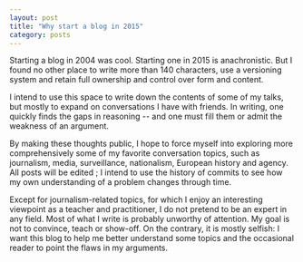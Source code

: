 ```yaml
---
layout: post
title: "Why start a blog in 2015"
category: posts
---
```


Starting a blog in 2004 was cool. Starting one in 2015 is anachronistic. But I found no other place to write more than 140 characters, use a versioning system and retain full ownership and control over form and content.

I intend to use this space to write down the contents of some of my talks, but mostly to expand on conversations I have with friends. In writing, one quickly finds the gaps in reasoning -- and one must fill them or admit the weakness of an argument.

By making these thoughts public, I hope to force myself into exploring more comprehensively some of my favorite conversation topics, such as journalism, media, surveillance, nationalism, European history and agency. All posts will be edited ; I intend to use the history of commits to see how my own understanding of a problem changes through time.

Except for journalism-related topics, for which I enjoy an interesting viewpoint as a teacher and practitioner, I do not pretend to be an expert in any field. Most of what I write is probably unworthy of attention. My goal is not to convince, teach or show-off. On the contrary, it is mostly selfish: I want this blog to help me better understand some topics and the occasional reader to point the flaws in my arguments.